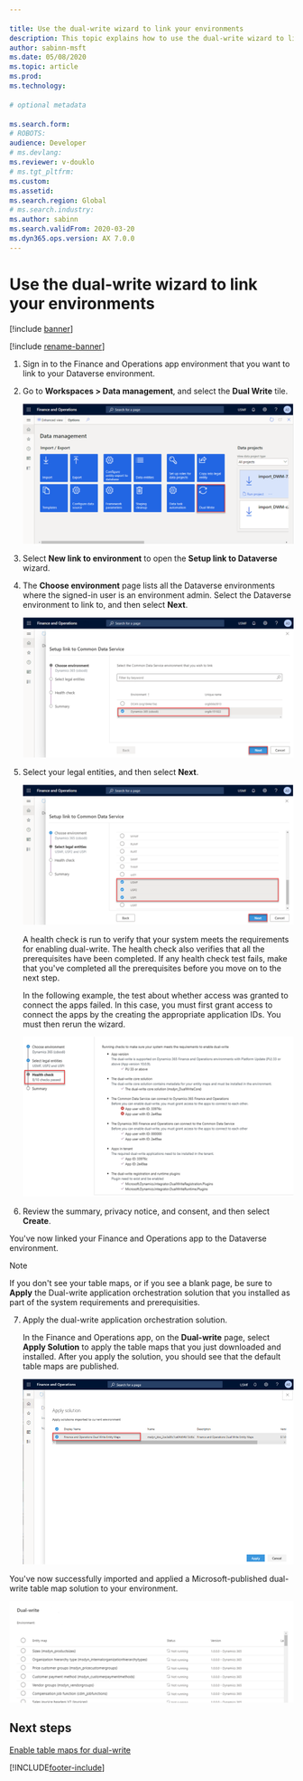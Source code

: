 ```yaml
---

title: Use the dual-write wizard to link your environments
description: This topic explains how to use the dual-write wizard to link a Finance and Operations app environment to your Dataverse environment.
author: sabinn-msft
ms.date: 05/08/2020
ms.topic: article
ms.prod: 
ms.technology: 

# optional metadata

ms.search.form: 
# ROBOTS: 
audience: Developer
# ms.devlang: 
ms.reviewer: v-douklo
# ms.tgt_pltfrm: 
ms.custom:
ms.assetid: 
ms.search.region: Global
# ms.search.industry: 
ms.author: sabinn
ms.search.validFrom: 2020-03-20
ms.dyn365.ops.version: AX 7.0.0
---
```


# Use the dual-write wizard to link your environments

[!include [banner](../../includes/banner.md)]

[!include [rename-banner](~/includes/cc-data-platform-banner.md)]

1. Sign in to the Finance and Operations app environment that you want to link to your Dataverse environment.
2. Go to **Workspaces \> Data management**, and select the **Dual Write** tile.

    ![Dual Write tile](media/navigate-to-data-management.png)

3. Select **New link to environment** to open the **Setup link to Dataverse** wizard.
4. The **Choose environment** page lists all the Dataverse environments where the signed-in user is an environment admin. Select the Dataverse environment to link to, and then select **Next**.

    ![Choose environment page](media/data-service-environment.png)

5. Select your legal entities, and then select **Next**.

    ![Select legal entities step](media/select-legal-entities.png)

    A health check is run to verify that your system meets the requirements for enabling dual-write. The health check also verifies that all the prerequisites have been completed. If any health check test fails, make that you've completed all the prerequisites before you move on to the next step.

    In the following example, the test about whether access was granted to connect the apps failed. In this case, you must first grant access to connect the apps by the creating the appropriate application IDs. You must then rerun the wizard.

    ![Health check page](media/health-check.png)

6. Review the summary, privacy notice, and consent, and then select **Create**.

You've now linked your Finance and Operations app to the Dataverse environment. 

> [!NOTE]
> If you don't see your table maps, or if you see a blank page, be sure to **Apply** the Dual-write application orchestration solution that you installed as part of the system requirements and prerequisities.

7. Apply the dual-write application orchestration solution.

    In the Finance and Operations app, on the **Dual-write** page, select **Apply Solution** to apply the table maps that you just downloaded and installed. After you apply the solution, you should see that the default table maps are published.

     ![Applying the table maps](media/apply-entity-maps.png)

You've now successfully imported and applied a Microsoft-published dual-write table map solution to your environment.

![Table maps successfully linked](media/entity-maps-linked.png)


## Next steps

[Enable table maps for dual-write](enable-entity-map.md)


[!INCLUDE[footer-include](../../../../includes/footer-banner.md)]
